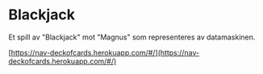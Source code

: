 # Blackjack

Et spill av "Blackjack" mot "Magnus" som representeres av datamaskinen.

[https://nav-deckofcards.herokuapp.com/#/](https://nav-deckofcards.herokuapp.com/#/)
